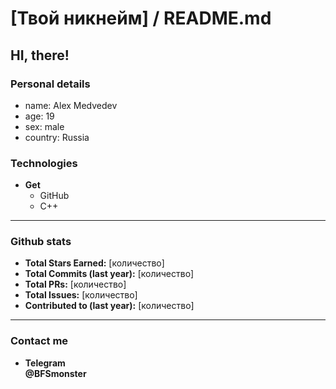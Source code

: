 # [Твой никнейм] / README.md

## HI, there!

### Personal details
- name: Alex Medvedev
- age: 19 
- sex: male 
- country: Russia

### Technologies
- **Get**  
  - GitHub  
  - C++

---

### Github stats
- **Total Stars Earned:** [количество]  
- **Total Commits (last year):** [количество]  
- **Total PRs:** [количество]  
- **Total Issues:** [количество]  
- **Contributed to (last year):** [количество]  

---

### Contact me
- **Telegram**  
  **@BFSmonster**
